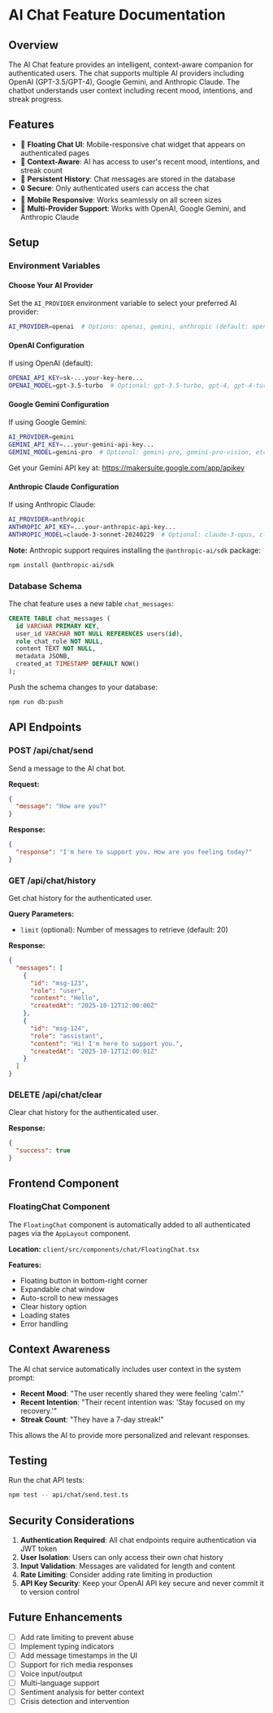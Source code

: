# AI Chat Feature Documentation

## Overview
The AI Chat feature provides an intelligent, context-aware companion for authenticated users. The chat supports multiple AI providers including OpenAI (GPT-3.5/GPT-4), Google Gemini, and Anthropic Claude. The chatbot understands user context including recent mood, intentions, and streak progress.

## Features
- 💬 **Floating Chat UI**: Mobile-responsive chat widget that appears on authenticated pages
- 🧠 **Context-Aware**: AI has access to user's recent mood, intentions, and streak count
- 📝 **Persistent History**: Chat messages are stored in the database
- 🔒 **Secure**: Only authenticated users can access the chat
- 📱 **Mobile Responsive**: Works seamlessly on all screen sizes
- 🔄 **Multi-Provider Support**: Works with OpenAI, Google Gemini, and Anthropic Claude

## Setup

### Environment Variables

#### Choose Your AI Provider
Set the `AI_PROVIDER` environment variable to select your preferred AI provider:

```bash
AI_PROVIDER=openai  # Options: openai, gemini, anthropic (default: openai)
```

#### OpenAI Configuration
If using OpenAI (default):

```bash
OPENAI_API_KEY=sk-...your-key-here...
OPENAI_MODEL=gpt-3.5-turbo  # Optional: gpt-3.5-turbo, gpt-4, gpt-4-turbo, etc.
```

#### Google Gemini Configuration
If using Google Gemini:

```bash
AI_PROVIDER=gemini
GEMINI_API_KEY=...your-gemini-api-key...
GEMINI_MODEL=gemini-pro  # Optional: gemini-pro, gemini-pro-vision, etc.
```

Get your Gemini API key at: https://makersuite.google.com/app/apikey

#### Anthropic Claude Configuration
If using Anthropic Claude:

```bash
AI_PROVIDER=anthropic
ANTHROPIC_API_KEY=...your-anthropic-api-key...
ANTHROPIC_MODEL=claude-3-sonnet-20240229  # Optional: claude-3-opus, claude-3-sonnet, claude-3-haiku
```

**Note:** Anthropic support requires installing the `@anthropic-ai/sdk` package:
```bash
npm install @anthropic-ai/sdk
```

### Database Schema
The chat feature uses a new table `chat_messages`:

```sql
CREATE TABLE chat_messages (
  id VARCHAR PRIMARY KEY,
  user_id VARCHAR NOT NULL REFERENCES users(id),
  role chat_role NOT NULL,
  content TEXT NOT NULL,
  metadata JSONB,
  created_at TIMESTAMP DEFAULT NOW()
);
```

Push the schema changes to your database:

```bash
npm run db:push
```

## API Endpoints

### POST /api/chat/send
Send a message to the AI chat bot.

**Request:**
```json
{
  "message": "How are you?"
}
```

**Response:**
```json
{
  "response": "I'm here to support you. How are you feeling today?"
}
```

### GET /api/chat/history
Get chat history for the authenticated user.

**Query Parameters:**
- `limit` (optional): Number of messages to retrieve (default: 20)

**Response:**
```json
{
  "messages": [
    {
      "id": "msg-123",
      "role": "user",
      "content": "Hello",
      "createdAt": "2025-10-12T12:00:00Z"
    },
    {
      "id": "msg-124",
      "role": "assistant",
      "content": "Hi! I'm here to support you.",
      "createdAt": "2025-10-12T12:00:01Z"
    }
  ]
}
```

### DELETE /api/chat/clear
Clear chat history for the authenticated user.

**Response:**
```json
{
  "success": true
}
```

## Frontend Component

### FloatingChat Component
The `FloatingChat` component is automatically added to all authenticated pages via the `AppLayout` component.

**Location:** `client/src/components/chat/FloatingChat.tsx`

**Features:**
- Floating button in bottom-right corner
- Expandable chat window
- Auto-scroll to new messages
- Clear history option
- Loading states
- Error handling

## Context Awareness

The AI chat service automatically includes user context in the system prompt:

- **Recent Mood**: "The user recently shared they were feeling 'calm'."
- **Recent Intention**: "Their recent intention was: 'Stay focused on my recovery.'"
- **Streak Count**: "They have a 7-day streak!"

This allows the AI to provide more personalized and relevant responses.

## Testing

Run the chat API tests:

```bash
npm test -- api/chat/send.test.ts
```

## Security Considerations

1. **Authentication Required**: All chat endpoints require authentication via JWT token
2. **User Isolation**: Users can only access their own chat history
3. **Input Validation**: Messages are validated for length and content
4. **Rate Limiting**: Consider adding rate limiting in production
5. **API Key Security**: Keep your OpenAI API key secure and never commit it to version control

## Future Enhancements

- [ ] Add rate limiting to prevent abuse
- [ ] Implement typing indicators
- [ ] Add message timestamps in the UI
- [ ] Support for rich media responses
- [ ] Voice input/output
- [ ] Multi-language support
- [ ] Sentiment analysis for better context
- [ ] Crisis detection and intervention
